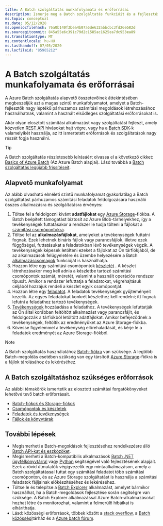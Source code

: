 ```yaml
---
title: A Batch szolgáltatás munkafolyamata és erőforrásai
description: Ismerje meg a Batch szolgáltatás funkcióit és a fejlesztési szempontból magas szintű munkafolyamatát.
ms.topic: conceptual
ms.date: 05/12/2020
ms.openlocfilehash: 76a0b140f3bea4b07a6de632abbcbc3fd26e582d
ms.sourcegitcommit: 845a55e6c391c79d2c1585ac1625ea7dc953ea89
ms.translationtype: MT
ms.contentlocale: hu-HU
ms.lasthandoff: 07/05/2020
ms.locfileid: "85965212"
---
```

# <a name="batch-service-workflow-and-resources"></a>A Batch szolgáltatás munkafolyamata és erőforrásai

A Azure Batch szolgáltatás alapvető összetevőinek áttekintésében megbeszéljük azt a magas szintű munkafolyamatot, amelyet a Batch-fejlesztők nagy léptékű párhuzamos számítási megoldások létrehozásához használhatnak, valamint a használt elsődleges szolgáltatási erőforrásokat is.

Akár olyan elosztott számítási alkalmazást vagy szolgáltatást fejleszt, amely közvetlen [REST API](/rest/api/batchservice/) hívásokat hajt végre, vagy ha a [Batch SDK](batch-apis-tools.md#batch-service-apis)-k valamelyikét használja, az itt ismertetett erőforrások és szolgáltatások nagy részét fogja használni.

> [!TIP]
> A Batch szolgáltatás részletesebb leírásáért olvassa el a következő cikket: [Basics of Azure Batch](batch-technical-overview.md) (Az Azure Batch alapjai). Lásd továbbá a [Batch szolgáltatás legújabb frissítéseit](https://azure.microsoft.com/updates/?product=batch).

## <a name="basic-workflow"></a>Alapvető munkafolyamat

Az alább olvasható elméleti szintű munkafolyamat gyakorlatilag a Batch szolgáltatást párhuzamos számítási feladatok feldolgozására használó összes alkalmazásra és szolgáltatásra érvényes:

1. Töltse fel a feldolgozni kívánt **adatfájlokat** egy [Azure Storage](../storage/index.yml)-fiókba. A Batch beépített támogatást biztosít az Azure Blob-tárhelyekhez, így a tevékenységek futtatásakor a rendszer le tudja tölteni a fájlokat a [számítási csomópontokra](nodes-and-pools.md#nodes).
2. Töltse fel az **alkalmazásfájlokat**, amelyeket a tevékenységek futtatni fognak. Ezek lehetnek bináris fájlok vagy parancsfájlok, illetve ezek függőségei, futtatásukat a feladatokban lévő tevékenységek végzik. A tevékenységek képesek letölteni ezeket a fájlokat az Ön tárfiókjából, de az alkalmazások felügyeletére és üzembe helyezésére a Batch [alkalmazáscsomagok](nodes-and-pools.md#application-packages) funkcióját is használhatja.
3. Hozzon létre egy számítási csomópontok [készletét](nodes-and-pools.md#pools) . A készlet létrehozásakor meg kell adnia a készletbe tartozó számítási csomópontok számát, méretét, valamint a használt operációs rendszer típusát. Amikor a rendszer lefuttatja a feladatokat, végrehajtásuk céljából hozzájuk rendeli a készlet egyik csomópontját.
4. Hozzon létre egy [feladatot](jobs-and-tasks.md#jobs). A feladatok tevékenységek gyűjteményeit kezelik. Az egyes feladatokat konkrét készlethez kell rendelni; itt fognak lefutni a feladathoz tartozó tevékenységek.
5. [Tevékenységek](jobs-and-tasks.md#tasks) hozzáadása a feladathoz. A tevékenységek lefuttatják az Ön által korábban feltöltött alkalmazást vagy parancsfájlt, és feldolgozzák a tárfiókból letöltött adatfájlokat. Amikor befejeződnek a tevékenységek, feltöltik az eredményüket az Azure Storage-fiókba.
6. Kövesse figyelemmel a tevékenység előrehaladását, és kérje le a feladatok eredményét az Azure Storage-fiókból.

> [!NOTE]
> A Batch szolgáltatás használatához [Batch-fiókra](accounts.md) van szüksége. A legtöbb Batch-megoldás esetében szükség van egy társított [Azure Storage](../storage/index.yml)-fiókra is a fájlok tárolásához és lekéréséhez.

## <a name="batch-service-resources"></a>A Batch szolgáltatáshoz szükséges erőforrások

Az alábbi témakörök ismertetik az elosztott számítási forgatókönyveket lehetővé tevő batch erőforrásait.

- [Batch-fiókok és Storage-fiókok](accounts.md)
- [Csomópontok és készletek](nodes-and-pools.md)
- [Feladatok és tevékenységek](jobs-and-tasks.md)
- [Fájlok és könyvtárak](files-and-directories.md)

## <a name="next-steps"></a>További lépések

- Megismerheti a Batch-megoldások fejlesztéséhez rendelkezésre álló [Batch API-kat és eszközöket](batch-apis-tools.md).
- Megismerheti a Batch-kompatibilis alkalmazások [Batch .NET ügyfélkönyvtárral](quick-run-dotnet.md) vagy [Python](quick-run-python.md) segítségével való fejlesztésének alapjait. Ezek a rövid útmutatók végigvezetik egy mintaalkalmazáson, amely a Batch szolgáltatással futtat egy számítási feladatot több számítási csomóponton, és az Azure Storage szolgáltatást is használja a számítási feladatok fájljainak előkészítéséhez és lekéréséhez.
- Töltse le és telepítse a [Batch Explorer](https://azure.github.io/BatchExplorer/) alkalmazást, amelyet bármikor használhat, ha a Batch-megoldások fejlesztése során segítségre van szüksége. A Batch Explorer alkalmazással Azure Batch-alkalmazásokat hozhat létre és monitorozhat, valamint a felmerülő hibáikat is elháríthatja.
- Lásd: közösségi erőforrások, többek között a [stack overflow](https://stackoverflow.com/questions/tagged/azure-batch), a [Batch közösségi](https://github.com/Azure/Batch)tárház és a [Azure batch fórum](/answers/topics/azure-batch.html).
